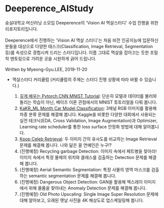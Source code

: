 # Deeperence_AIStudy
숭실대학교 머신러닝 소모임 Deeperence의 'Vision AI 멱살스터디' 수업 진행을 위한 리포지토리입니다.<br><br>
Deeperence에서 진행하는 'Vision AI 멱살 스터디'는 처음 비전 인공지능에 입문하신 분들을 대상으로 다양한 태스크(Classification, Image Retrieval, Segmentation 등)를 속성으로 경험시켜 드리는 스터디입니다. 이름 그대로 멱살을 잡아끄는 듯한 초밀착 멘토링으로 가려운 곳을 시원하게 긁어 드립니다.<br><br>
Written by Myeong-Gyu.LEE, 2019-11-20

* 멱살스터디 커리큘럼 (커리큘럼의 주제는 스터디 진행 상황에 따라 바뀔 수 있습니다.)


  1. [깊게 배우는 Pytorch CNN MNIST Tutorial](https://github.com/brstar96/Deeperence_AIStudy/tree/master/01_MNIST_Classification): 단순히 모델과 데이터를 불러와 돌리는 학습이 아닌, 베이즈 이론 관점에서의 MNIST 튜토리얼을 다뤄 봅니다. 
  2. [KaKR_ML Month Car Model Classification](https://github.com/brstar96/Deeperence_AIStudy/tree/master/02_KaKR3rd_CarModelClassificaiton): 3채널 RGB 이미지를 활용해 차종 분류 문제를 해결해 봅니다. Kaggle을 비롯한 다양한 대회에서 사용되는 실전 테크닉(EDA, Cross Validation, Image Augmentation)과 Optimizer, Learning rate scheduler를 통한 loss surface 안정화 방법에 대해 알아봅니다.
  3. [Kpop Celeb Retrieval](https://github.com/brstar96/Deeperence_AIStudy/tree/master/03_KpopCelebRetrieval): 두 이미지 간의 유사도를 비교하는 Image Retrieval 문제를 해결해 봅니다. 나와 닮은 꼴 연예인은 누구!?
  4. (진행예정) Recycling garbage Detection: 이미지 속에서 페트병을 찾아라! 이미지 속에서 특정 물체의 위치와 클래스를 검출하는 Detection 문제를 해결해 봅니다. 
  5. (진행예정) Aerial Semantic Segmentation: 특정 사물의 영역 마스크를 검출하는 semantic segmentation 문제를 해결해 봅니다.
  6. (진행예정) Dangerous Object Detection: GAN을 활용해 엑스레이 이미지에서 위해 물품을 찾아내는 Anomaly Detection 문제를 해결해 봅니다.
  7. (진행예정) Old Photo Upscaling: Single Image Super Resolution 문제에 대해 알아보고, 오래된 옛날 사진을 4K 해상도로 업스케일링해 봅니다.   